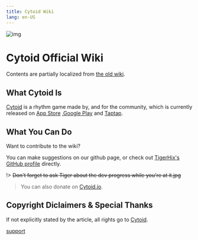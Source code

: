 ```yaml
---
title: Cytoid Wiki
lang: en-US
---
```

![img](/site-source/pic/sayaka_thumb.png ":no-zoom")

# Cytoid Official Wiki

Contents are partially localized from [the old wiki](https://sites.google.com/site/cytoidcommunity/home).

## What Cytoid Is

[Cytoid](https://cytoid.io/) is a rhythm game made by, and for the community, which is currently released on [App Store](https://itunes.apple.com/us/app/cytoid/id1266582726) ,[Google Play](https://play.google.com/store/apps/details?id=me.tigerhix.cytoid) and [Taptap](https://www.taptap.com/app/158749).

## What You Can Do

Want to contribute to the wiki? 

You can make suggestions on our github page, or check out [TigerHix's GitHub profile](https://github.com/tigerhix/) directly.

!> ~~Don't forget to ask Tiger about the dev progress while you're at it.jpg~~ 

> You can also donate on [Cytoid.io](https://cytoid.io).

## Copyright Diclaimers & Special Thanks

If not explicitly stated by the article, all rights go to [Cytoid](https://github.com/Cytoid/Cytoid).

[support](/site-source/part/support.md ':include')
